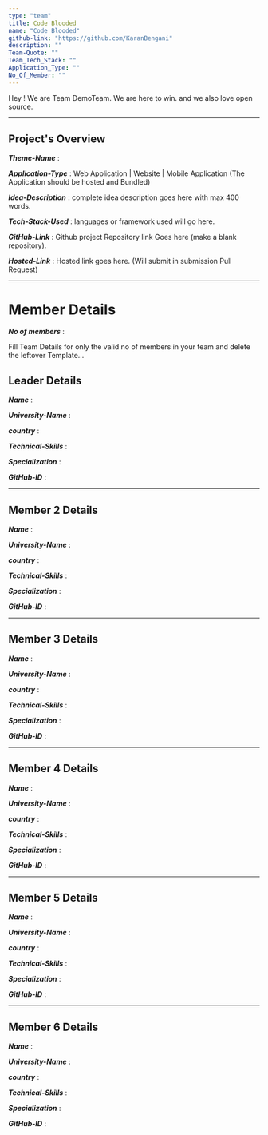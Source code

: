 ```yaml
---
type: "team"                                                        
title: Code Blooded
name: "Code Blooded"
github-link: "https://github.com/KaranBengani"
description: ""
Team-Quote: ""
Team_Tech_Stack: ""
Application_Type: ""
No_Of_Member: ""
---
```


Hey ! We are Team DemoTeam. We are here to win. and we also love open source.

---

## Project's Overview

_**Theme-Name**_ : 

_**Application-Type**_ :   Web Application | Website | Mobile Application (The Application should be hosted and Bundled)

_**Idea-Description**_ :   complete idea description goes here with max 400 words.

_**Tech-Stack-Used**_ :   languages or framework used will go here.

_**GitHub-Link**_ :   Github project Repository link Goes here (make a blank repository). 

_**Hosted-Link**_ :    Hosted link goes here. (Will submit in submission Pull Request)

---

# Member Details

_**No of members**_ : 

Fill Team Details for only the valid no of members in your team and delete the leftover Template...

## Leader Details

_**Name**_ :

_**University-Name**_ : 

_**country**_ :
 
_**Technical-Skills**_ :

_**Specialization**_ :

_**GitHub-ID**_ :  

---

## Member 2 Details

_**Name**_ :

_**University-Name**_ : 

_**country**_ :
 
_**Technical-Skills**_ :

_**Specialization**_ :

_**GitHub-ID**_ :   

---

## Member 3 Details

_**Name**_ :

_**University-Name**_ : 

_**country**_ :
 
_**Technical-Skills**_ :

_**Specialization**_ :

_**GitHub-ID**_ :   

---

## Member 4 Details

_**Name**_ :

_**University-Name**_ : 

_**country**_ :
 
_**Technical-Skills**_ :

_**Specialization**_ :

_**GitHub-ID**_ :  

---

## Member 5 Details

_**Name**_ :

_**University-Name**_ : 

_**country**_ :
 
_**Technical-Skills**_ :

_**Specialization**_ :

_**GitHub-ID**_ :  

---

## Member 6 Details

_**Name**_ :

_**University-Name**_ : 

_**country**_ :
 
_**Technical-Skills**_ :

_**Specialization**_ :

_**GitHub-ID**_ :  


